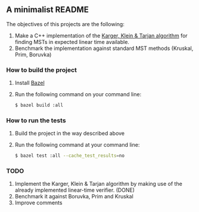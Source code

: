 ## A minimalist README

The objectives of this projects are the following:

1. Make a C++ implementation of the [Karger, Klein & Tarjan algorithm](http://cs.brown.edu/research/pubs/pdfs/1995/Karger-1995-RLT.pdf) for finding MSTs in expected linear time available.
2. Benchmark the implementation against standard MST methods (Kruskal, Prim, Boruvka)



### How to build the project

1. Install [Bazel](https://bazel.build/)

2. Run the following command on your command line:

   ```bash
   $ bazel build :all
   ```



### How to run the tests

1. Build the project in the way described above

2. Run the following command at your command line:

   ```bash
   $ bazel test :all --cache_test_results=no
   ```

   

### TODO

1. Implement the Karger, Klein & Tarjan algorithm by making use of the already implemented linear-time verifier. (DONE)
2. Benchmark it against Boruvka, Prim and Kruskal
3. Improve comments
